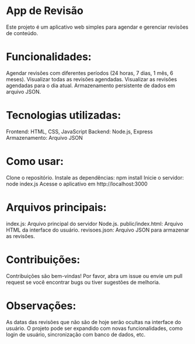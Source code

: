 # App de Revisão
Este projeto é um aplicativo web simples para agendar e gerenciar revisões de conteúdo.

# Funcionalidades:
Agendar revisões com diferentes períodos (24 horas, 7 dias, 1 mês, 6 meses).
Visualizar todas as revisões agendadas.
Visualizar as revisões agendadas para o dia atual.
Armazenamento persistente de dados em arquivo JSON.

# Tecnologias utilizadas:
Frontend: HTML, CSS, JavaScript
Backend: Node.js, Express
Armazenamento: Arquivo JSON

# Como usar:
Clone o repositório.
Instale as dependências: npm install
Inicie o servidor: node index.js
Acesse o aplicativo em http://localhost:3000

# Arquivos principais:
index.js: Arquivo principal do servidor Node.js.
public/index.html: Arquivo HTML da interface do usuário.
revisoes.json: Arquivo JSON para armazenar as revisões.

# Contribuições:
Contribuições são bem-vindas! Por favor, abra um issue ou envie um pull request se você encontrar bugs ou tiver sugestões de melhoria.

# Observações:
As datas das revisões que não são de hoje serão ocultas na interface do usuário.
O projeto pode ser expandido com novas funcionalidades, como login de usuário, sincronização com banco de dados, etc.
